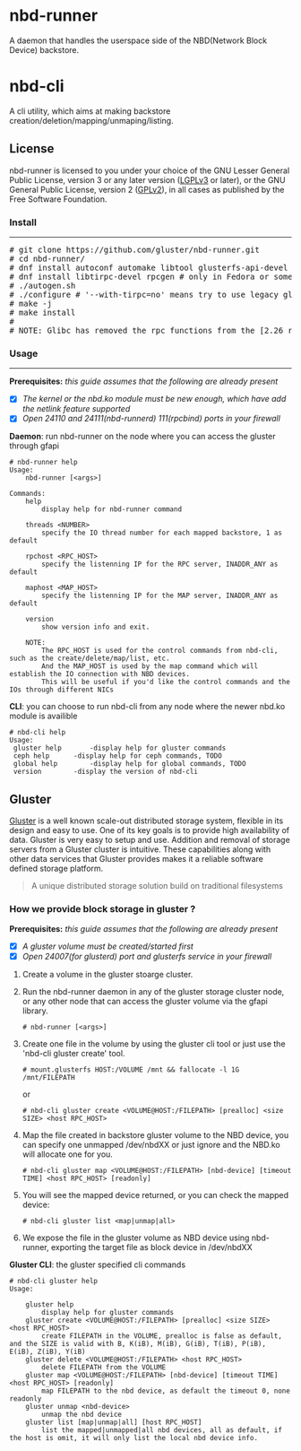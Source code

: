 # nbd-runner

A daemon that handles the userspace side of the NBD(Network Block Device) backstore.

# nbd-cli

A cli utility, which aims at making backstore creation/deletion/mapping/unmaping/listing.

## License
nbd-runner is licensed to you under your choice of the GNU Lesser General Public License, version 3 or any later version ([LGPLv3](https://opensource.org/licenses/lgpl-3.0.html) or later), or the GNU General Public License, version 2 ([GPLv2](https://opensource.org/licenses/GPL-2.0)), in all cases as published by the Free Software Foundation.

### Install
------
<pre>
# git clone https://github.com/gluster/nbd-runner.git
# cd nbd-runner/
# dnf install autoconf automake libtool glusterfs-api-devel kmod-devel libnl3-devel libevent-devel glib2-devel json-c-devel
# dnf install libtirpc-devel rpcgen # only in Fedora or some other Distributions that the glibc version >= 2.26
# ./autogen.sh
# ./configure # '--with-tirpc=no' means try to use legacy glibc, otherwise use libtirpc by default, '--with-gfapi6' means use GFAPI version >= 6.0
# make -j
# make install
#
# NOTE: Glibc has removed the rpc functions from the [2.26 release](https://sourceware.org/ml/libc-alpha/2017-08/msg00010.html). Instead of relying on glibc providing these, the modern libtirpc library should be used instead. For the old glibc version or some distribute Linux we will still use the glibc instead to privide the RPC library.
</pre>

### Usage
------
**Prerequisites:** *this guide assumes that the following are already present*
- [x] *The kernel or the nbd.ko module must be new enough, which have add the netlink feature supported*
- [x] *Open 24110 and 24111(nbd-runnerd) 111(rpcbind) ports in your firewall*

<b>Daemon</b>: run nbd-runner on the node where you can access the gluster through gfapi
```script
# nbd-runner help
Usage:
	nbd-runner [<args>]

Commands:
	help
		display help for nbd-runner command

	threads <NUMBER>
		specify the IO thread number for each mapped backstore, 1 as default

	rpchost <RPC_HOST>
		specify the listenning IP for the RPC server, INADDR_ANY as default

	maphost <MAP_HOST>
		specify the listenning IP for the MAP server, INADDR_ANY as default

	version
		show version info and exit.

	NOTE:
		The RPC_HOST is used for the control commands from nbd-cli, such as the create/delete/map/list, etc.
		And the MAP_HOST is used by the map command which will establish the IO connection with NBD devices.
		This will be useful if you'd like the control commands and the IOs through different NICs
```

<b>CLI</b>: you can choose to run nbd-cli from any node where the newer nbd.ko module is availible
```script
# nbd-cli help
Usage:
 gluster help		-display help for gluster commands
 ceph help		-display help for ceph commands, TODO
 global help		-display help for global commands, TODO
 version		-display the version of nbd-cli
```

## Gluster
[Gluster](http://gluster.readthedocs.io/en/latest/) is a well known scale-out distributed storage system, flexible in its design and easy to use. One of its key goals is to provide high availability of data. Gluster is very easy to setup and use. Addition and removal of storage servers from a Gluster cluster is intuitive. These capabilities along with other data services that Gluster provides makes it a reliable software defined storage platform.

> A unique distributed storage solution build on traditional filesystems

### How we provide block storage in gluster ?

**Prerequisites:** *this guide assumes that the following are already present*
- [x] *A gluster volume must be created/started first*
- [x] *Open 24007(for glusterd) port and glusterfs service in your firewall*

1. Create a volume in the gluster stoarge cluster.
2. Run the nbd-runner daemon in any of the gluster storage cluster node, or any other node that can access the gluster volume via the gfapi library.
   
    `# nbd-runner [<args>]`

3. Create one file in the volume by using the gluster cli tool or just use the 'nbd-cli gluster create' tool.

    `# mount.glusterfs HOST:/VOLUME /mnt && fallocate -l 1G /mnt/FILEPATH`

   or

    `# nbd-cli gluster create <VOLUME@HOST:/FILEPATH> [prealloc] <size SIZE> <host RPC_HOST>`

4. Map the file created in backstore gluster volume to the NBD device, you can specify one unmapped /dev/nbdXX or just ignore and the NBD.ko will allocate one for you.

    `# nbd-cli gluster map <VOLUME@HOST:/FILEPATH> [nbd-device] [timeout TIME] <host RPC_HOST> [readonly]`

5. You will see the mapped device returned, or you can check the mapped device:

    `# nbd-cli gluster list <map|unmap|all>`

6. We expose the file in the gluster volume as NBD device using nbd-runner, exporting the target file as block device in /dev/nbdXX

<b> Gluster CLI</b>: the gluster specified cli commands
```script
# nbd-cli gluster help
Usage: 

	gluster help
		display help for gluster commands
	gluster create <VOLUME@HOST:/FILEPATH> [prealloc] <size SIZE> <host RPC_HOST>
		create FILEPATH in the VOLUME, prealloc is false as default, and the SIZE is valid with B, K(iB), M(iB), G(iB), T(iB), P(iB), E(iB), Z(iB), Y(iB)
	gluster delete <VOLUME@HOST:/FILEPATH> <host RPC_HOST>
		delete FILEPATH from the VOLUME
	gluster map <VOLUME@HOST:/FILEPATH> [nbd-device] [timeout TIME] <host RPC_HOST> [readonly]
		map FILEPATH to the nbd device, as default the timeout 0, none readonly
	gluster unmap <nbd-device>
		unmap the nbd device
	gluster list [map|unmap|all] [host RPC_HOST]
		list the mapped|unmapped|all nbd devices, all as default, if the host is omit, it will only list the local nbd device info.
```
